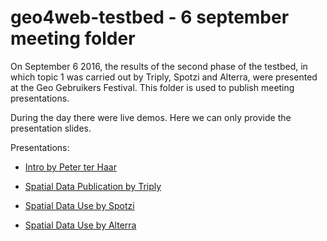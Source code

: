 # geo4web-testbed - 6 september meeting folder


On September 6 2016, the results of the second phase of the testbed, in which topic 1 was carried out by Triply, Spotzi and Alterra, were presented at the Geo Gebruikers Festival. This folder is used to publish meeting presentations. 

During the day there were live demos. Here we can only provide the presentation slides. 

Presentations: 

- [Intro by Peter ter Haar][1]

- [Spatial Data Publication by Triply][2]

- [Spatial Data Use by Spotzi][3]

- [Spatial Data Use by Alterra][4]


[1]: https://github.com/geo4web-testbed/general/blob/master/Meeting20160906/Geo4WebIntro-GeoGebruikersFestival.pptx
[2]: http://wouterbeek.github.io/pres/2016-09-06-Geo-Gebruikersfestival.html 
[3]: https://github.com/geo4web-testbed/topic1-task2/blob/master/Application/Eindpresentatie-Spotzi.pptx
[4]: https://github.com/geo4web-testbed/topic1-task2-alterra/blob/master/report/geofestival-geo4web_knapen.pptx
